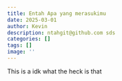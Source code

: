 ```yaml
---
title: Entah Apa yang merasukimu
date: 2025-03-01
author: Kevin
description: ntahgit@github.com sds
categories: []
tags: []
image: ''
---
```

This is a idk what the heck is that
